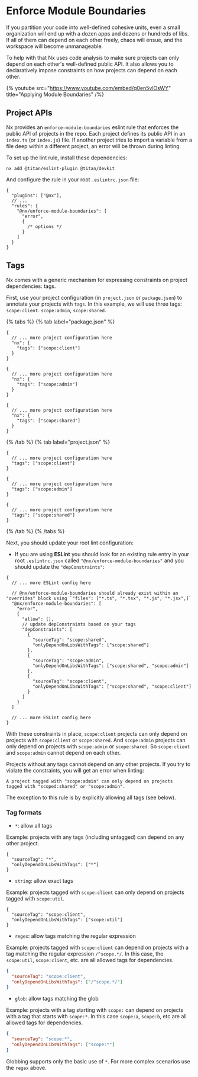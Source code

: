 # Enforce Module Boundaries

If you partition your code into well-defined cohesive units, even a small organization will end up with a dozen apps and dozens or hundreds of libs. If all of them can depend on each other freely, chaos will ensue, and the workspace will become unmanageable.

To help with that Nx uses code analysis to make sure projects can only depend on each other's well-defined public API. It also allows you to declaratively impose constraints on how projects can depend on each other.

{% youtube
src="https://www.youtube.com/embed/q0en5vlOsWY"
title="Applying Module Boundaries"
/%}

## Project APIs

Nx provides an `enforce-module-boundaries` eslint rule that enforces the public API of projects in the repo. Each project defines its public API in an `index.ts` (or `index.js`) file. If another project tries to import a variable from a file deep within a different project, an error will be thrown during linting.

To set up the lint rule, install these dependencies:

```shell {% skipRescope=true %}
nx add @titan/eslint-plugin @titan/devkit
```

And configure the rule in your root `.eslintrc.json` file:

```jsonc {% fileName=".eslintrc.json" %}
{
  "plugins": ["@nx"],
  // ...
  "rules": {
    "@nx/enforce-module-boundaries": [
      "error",
      {
        /* options */
      }
    ]
  }
}
```

## Tags

Nx comes with a generic mechanism for expressing constraints on project dependencies: tags.

First, use your project configuration (in `project.json` or `package.json`) to annotate your projects with `tags`. In this example, we will use three tags: `scope:client`. `scope:admin`, `scope:shared`.

{% tabs %}
{% tab label="package.json" %}

```jsonc {% fileName="client/package.json" %}
{
  // ... more project configuration here
  "nx": {
    "tags": ["scope:client"]
  }
}
```

```jsonc {% fileName="admin/package.json" %}
{
  // ... more project configuration here
  "nx": {
    "tags": ["scope:admin"]
  }
}
```

```jsonc {% fileName="utils/package.json" %}
{
  // ... more project configuration here
  "nx": {
    "tags": ["scope:shared"]
  }
}
```

{% /tab %}
{% tab label="project.json" %}

```jsonc {% fileName="client/project.json" %}
{
  // ... more project configuration here
  "tags": ["scope:client"]
}
```

```jsonc {% fileName="admin/project.json" %}
{
  // ... more project configuration here
  "tags": ["scope:admin"]
}
```

```jsonc {% fileName="utils/project.json" %}
{
  // ... more project configuration here
  "tags": ["scope:shared"]
}
```

{% /tab %}
{% /tabs %}

Next, you should update your root lint configuration:

- If you are using **ESLint** you should look for an existing rule entry in your root `.eslintrc.json` called `"@nx/enforce-module-boundaries"` and you should update the `"depConstraints"`:

```jsonc {% fileName=".eslintrc.json" %}
{
  // ... more ESLint config here

  // @nx/enforce-module-boundaries should already exist within an "overrides" block using `"files": ["*.ts", "*.tsx", "*.js", "*.jsx",]`
  "@nx/enforce-module-boundaries": [
    "error",
    {
      "allow": [],
      // update depConstraints based on your tags
      "depConstraints": [
        {
          "sourceTag": "scope:shared",
          "onlyDependOnLibsWithTags": ["scope:shared"]
        },
        {
          "sourceTag": "scope:admin",
          "onlyDependOnLibsWithTags": ["scope:shared", "scope:admin"]
        },
        {
          "sourceTag": "scope:client",
          "onlyDependOnLibsWithTags": ["scope:shared", "scope:client"]
        }
      ]
    }
  ]

  // ... more ESLint config here
}
```

With these constraints in place, `scope:client` projects can only depend on projects with `scope:client` or `scope:shared`. And `scope:admin` projects can only depend on projects with `scope:admin` or `scope:shared`. So `scope:client` and `scope:admin` cannot depend on each other.

Projects without any tags cannot depend on any other projects. If you try to violate the constraints, you will get an error when linting:

```plaintext
A project tagged with "scope:admin" can only depend on projects
tagged with "scoped:shared" or "scope:admin".
```

The exception to this rule is by explicitly allowing all tags (see below).

### Tag formats

- `*`: allow all tags

Example: projects with any tags (including untagged) can depend on any other project.

```jsonc
{
  "sourceTag": "*",
  "onlyDependOnLibsWithTags": ["*"]
}
```

- `string`: allow exact tags

Example: projects tagged with `scope:client` can only depend on projects tagged with `scope:util`.

```jsonc
{
  "sourceTag": "scope:client",
  "onlyDependOnLibsWithTags": ["scope:util"]
}
```

- `regex`: allow tags matching the regular expression

Example: projects tagged with `scope:client` can depend on projects with a tag matching the regular expression `/^scope.*/`. In this case, the `scope:util`, `scope:client`, etc. are all allowed tags for dependencies.

```json
{
  "sourceTag": "scope:client",
  "onlyDependOnLibsWithTags": ["/^scope.*/"]
}
```

- `glob`: allow tags matching the glob

Example: projects with a tag starting with `scope:` can depend on projects with a tag that starts with `scope:*`. In this case `scope:a`, `scope:b`, etc are all allowed tags for dependencies.

```json
{
  "sourceTag": "scope:*",
  "onlyDependOnLibsWithTags": ["scope:*"]
}
```

Globbing supports only the basic use of `*`. For more complex scenarios use the `regex` above.

